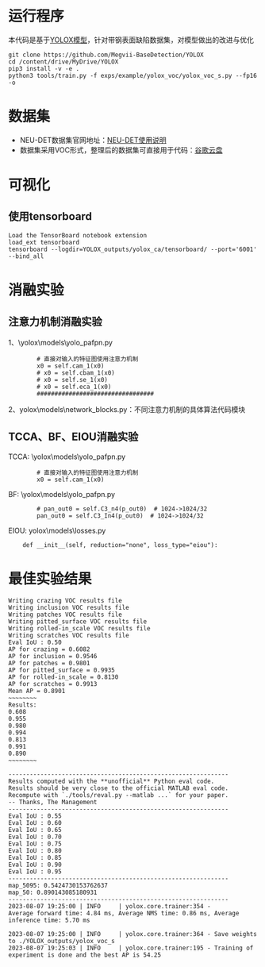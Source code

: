 # 运行程序
本代码是基于[YOLOX模型](https://github.com/Megvii-BaseDetection/YOLOX)，针对带钢表面缺陷数据集，对模型做出的改进与优化
```
git clone https://github.com/Megvii-BaseDetection/YOLOX
cd /content/drive/MyDrive/YOLOX
pip3 install -v -e .
python3 tools/train.py -f exps/example/yolox_voc/yolox_voc_s.py --fp16 -o
```
# 数据集
* NEU-DET数据集官网地址：[NEU-DET使用说明](http://faculty.neu.edu.cn/songkechen/zh_CN/zdylm/263270/list/index.htm)
* 数据集采用VOC形式，整理后的数据集可直接用于代码：[谷歌云盘](https://drive.google.com/drive/folders/1PCIGSFXW0SkgDWaUckYHXluPAwK6oqfY?usp=sharing)

# 可视化
## 使用tensorboard
```
Load the TensorBoard notebook extension
load_ext tensorboard
tensorboard --logdir=YOLOX_outputs/yolox_ca/tensorboard/ --port='6001' --bind_all
```
# 消融实验
## 注意力机制消融实验
1、\yolox\models\yolo_pafpn.py
```
        # 直接对输入的特征图使用注意力机制
        x0 = self.cam_1(x0)
        # x0 = self.cbam_1(x0)
        # x0 = self.se_1(x0)
        # x0 = self.eca_1(x0)
        #################################
```
2、yolox\models\network_blocks.py：不同注意力机制的具体算法代码模块
## TCCA、BF、EIOU消融实验
TCCA: \yolox\models\yolo_pafpn.py
```
        # 直接对输入的特征图使用注意力机制
        x0 = self.cam_1(x0)
```
BF: \yolox\models\yolo_pafpn.py
```
        # pan_out0 = self.C3_n4(p_out0)  # 1024->1024/32
        pan_out0 = self.C3_In4(p_out0)  # 1024->1024/32
```
EIOU: yolox\models\losses.py
```
    def __init__(self, reduction="none", loss_type="eiou"):
```

# 最佳实验结果
```
Writing crazing VOC results file
Writing inclusion VOC results file
Writing patches VOC results file
Writing pitted_surface VOC results file
Writing rolled-in_scale VOC results file
Writing scratches VOC results file
Eval IoU : 0.50
AP for crazing = 0.6082
AP for inclusion = 0.9546
AP for patches = 0.9801
AP for pitted_surface = 0.9935
AP for rolled-in_scale = 0.8130
AP for scratches = 0.9913
Mean AP = 0.8901
~~~~~~~~
Results:
0.608
0.955
0.980
0.994
0.813
0.991
0.890
~~~~~~~~

--------------------------------------------------------------
Results computed with the **unofficial** Python eval code.
Results should be very close to the official MATLAB eval code.
Recompute with `./tools/reval.py --matlab ...` for your paper.
-- Thanks, The Management
--------------------------------------------------------------
Eval IoU : 0.55
Eval IoU : 0.60
Eval IoU : 0.65
Eval IoU : 0.70
Eval IoU : 0.75
Eval IoU : 0.80
Eval IoU : 0.85
Eval IoU : 0.90
Eval IoU : 0.95
--------------------------------------------------------------
map_5095: 0.5424730153762637
map_50: 0.890143085180931
--------------------------------------------------------------
2023-08-07 19:25:00 | INFO     | yolox.core.trainer:354 - 
Average forward time: 4.84 ms, Average NMS time: 0.86 ms, Average inference time: 5.70 ms

2023-08-07 19:25:00 | INFO     | yolox.core.trainer:364 - Save weights to ./YOLOX_outputs/yolox_voc_s
2023-08-07 19:25:03 | INFO     | yolox.core.trainer:195 - Training of experiment is done and the best AP is 54.25
```
